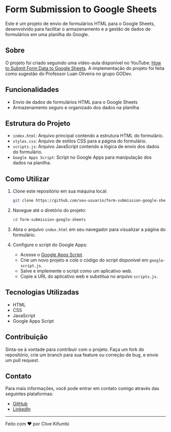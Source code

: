 # Form Submission to Google Sheets

Este é um projeto de envio de formulários HTML para o Google Sheets, desenvolvido para facilitar o armazenamento e a gestão de dados de formulários em uma planilha do Google.

## Sobre

O projeto foi criado seguindo uma vídeo-aula disponível no YouTube: [How to Submit Form Data to Google Sheets](https://www.youtube.com/watch?v=jdIntB1J-i8). A implementação do projeto foi feita como sugestão do Professor Luan Oliveira no grupo GODev.

## Funcionalidades

- Envio de dados de formulários HTML para o Google Sheets
- Armazenamento seguro e organizado dos dados na planilha

## Estrutura do Projeto

- `index.html`: Arquivo principal contendo a estrutura HTML do formulário.
- `styles.css`: Arquivo de estilos CSS para a página do formulário.
- `scripts.js`: Arquivo JavaScript contendo a lógica de envio dos dados do formulário.
- `Google Apps Script`: Script no Google Apps para manipulação dos dados na planilha.

## Como Utilizar

1. Clone este repositório em sua máquina local:
    ```bash
    git clone https://github.com/seu-usuario/form-submission-google-sheets.git
    ```

2. Navegue até o diretório do projeto:
    ```bash
    cd form-submission-google-sheets
    ```

3. Abra o arquivo `index.html` em seu navegador para visualizar a página do formulário.

4. Configure o script do Google Apps:
    - Acesse o [Google Apps Script](https://script.google.com/).
    - Crie um novo projeto e cole o código do script disponível em `google-script.js`.
    - Salve e implemente o script como um aplicativo web.
    - Copie a URL do aplicativo web e substitua no arquivo `scripts.js`.

## Tecnologias Utilizadas

- HTML
- CSS
- JavaScript
- Google Apps Script

## Contribuição

Sinta-se à vontade para contribuir com o projeto. Faça um fork do repositório, crie um branch para sua feature ou correção de bug, e envie um pull request.

## Contato

Para mais informações, você pode entrar em contato comigo através das seguintes plataformas:

- [GitHub](https://github.com/clivedev88)
- [LinkedIn](https://www.linkedin.com/in/clive-kifumbi/)

---

Feito com ♥ por Clive Kifumbi
